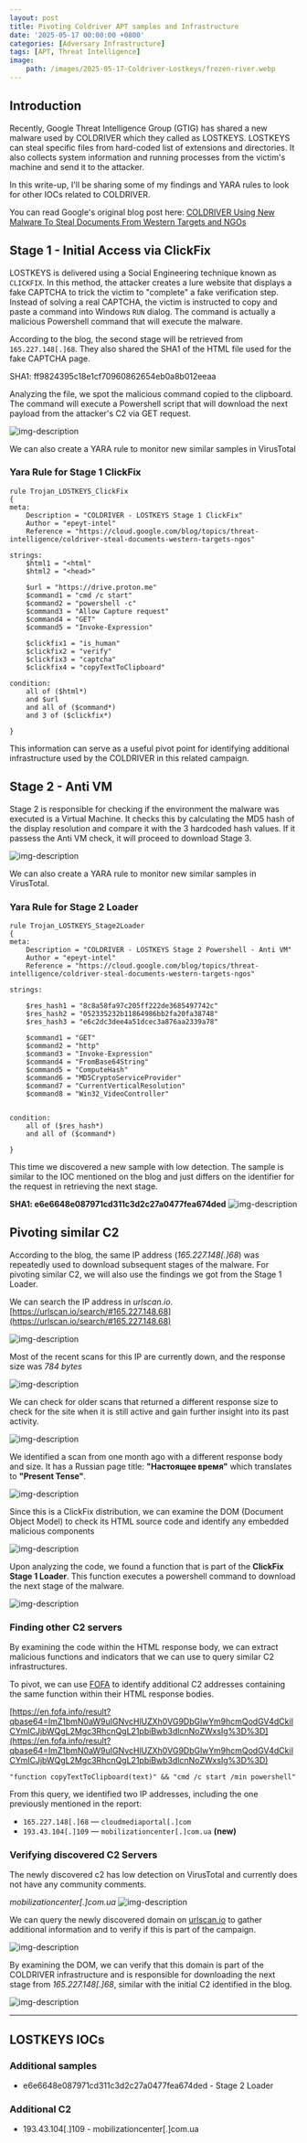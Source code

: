 ```yaml
---
layout: post
title: Pivoting Coldriver APT samples and Infrastructure
date: '2025-05-17 00:00:00 +0800'
categories: [Adversary Infrastructure]
tags: [APT, Threat Intelligence]
image:
    path: /images/2025-05-17-Coldriver-Lostkeys/frozen-river.webp
---
```


## Introduction

Recently, Google Threat Intelligence Group (GTIG) has shared a new malware used by COLDRIVER which they called as LOSTKEYS. LOSTKEYS can steal specific files from hard-coded list of extensions and directories. It also collects system information and running processes from the victim's machine and send it to the attacker. 

In this write-up, I'll be sharing some of my findings and YARA rules to look for other IOCs related to COLDRIVER. 

You can read Google's original blog post here: [COLDRIVER Using New Malware To Steal Documents From Western Targets and NGOs](https://cloud.google.com/blog/topics/threat-intelligence/coldriver-steal-documents-western-targets-ngos)


## Stage 1 - Initial Access via ClickFix

LOSTKEYS is delivered using a Social Engineering technique known as `CLICKFIX`. In this method, the attacker creates a lure website that displays a fake CAPTCHA to trick the victim to "complete" a fake verification step. Instead of solving a real CAPTCHA, the victim is instructed to copy and paste a command into Windows `RUN` dialog. The command is actually a malicious Powershell command that will execute the malware.

According to the blog, the second stage will be retrieved from `165.227.148[.]68`. They also shared the SHA1 of the HTML file used for the fake CAPTCHA page.

SHA1: ff9824395c18e1cf70960862654eb0a8b012eeaa

Analyzing the file, we spot the malicious command copied to the clipboard. The command will execute a Powershell script that will download the next payload from the attacker's C2 via GET request.  

![img-description](/images/2025-05-17-Coldriver-Lostkeys/fake_captcha.png)

We can also create a YARA rule to monitor new similar samples in VirusTotal

### Yara Rule for Stage 1 ClickFix

```
rule Trojan_LOSTKEYS_ClickFix
{
meta:
	Description = "COLDRIVER - LOSTKEYS Stage 1 ClickFix"	
	Author = "epeyt-intel"
	Reference = "https://cloud.google.com/blog/topics/threat-intelligence/coldriver-steal-documents-western-targets-ngos"											

strings:
	$html1 = "<html"
	$html2 = "<head>"

	$url = "https://drive.proton.me"
	$command1 = "cmd /c start"
	$command2 = "powershell -c"
	$command3 = "Allow Capture request"
	$command4 = "GET"
	$command5 = "Invoke-Expression"

	$clickfix1 = "is_human"
	$clickfix2 = "verify"
	$clickfix3 = "captcha"
	$clickfix4 = "copyTextToClipboard"

condition:
	all of ($html*)
	and $url 
	and all of ($command*)
	and 3 of ($clickfix*)

}
```

This information can serve as a useful pivot point for identifying additional infrastructure used by the COLDRIVER in this related campaign.

## Stage 2 - Anti VM

Stage 2 is responsible for checking if the environment the malware was executed is a Virtual Machine. It checks this by calculating the MD5 hash of the display resolution and compare it with the 3 hardcoded hash values. If it passess the Anti VM check, it will proceed to download Stage 3.

![img-description](/images/2025-05-17-Coldriver-Lostkeys/stage2.png)

We can also create a YARA rule to monitor new similar samples in VirusTotal. 

### Yara Rule for Stage 2 Loader

```
rule Trojan_LOSTKEYS_Stage2Loader
{
meta:
	Description = "COLDRIVER - LOSTKEYS Stage 2 Powershell - Anti VM"	
	Author = "epeyt-intel"
	Reference = "https://cloud.google.com/blog/topics/threat-intelligence/coldriver-steal-documents-western-targets-ngos"											

strings:
	
	$res_hash1 = "8c8a58fa97c205ff222de3685497742c"
	$res_hash2 = "052335232b11864986bb2fa20fa38748"
	$res_hash3 = "e6c2dc3dee4a51dcec3a876aa2339a78"

	$command1 = "GET"
	$command2 = "http"
	$command3 = "Invoke-Expression"
	$command4 = "FromBase64String"
	$command5 = "ComputeHash"
	$command6 = "MD5CryptoServiceProvider"
	$command7 = "CurrentVerticalResolution"
	$command8 = "Win32_VideoController"


condition:
	all of ($res_hash*)
	and all of ($command*)

}
```


This time we discovered a new sample with low detection. The sample is similar to the IOC mentioned on the blog and just differs on the identifier for the request in retrieving the next stage.

**SHA1: e6e6648e087971cd311c3d2c27a0477fea674ded**
![img-description](/images/2025-05-17-Coldriver-Lostkeys/newstage2.png)


## Pivoting similar C2

According to the blog, the same IP address (*165.227.148[.]68*) was repeatedly used to download subsequent stages of the malware. For pivoting similar C2, we will also use the findings we got from the Stage 1 Loader. 

We can search the IP address in *urlscan.io*. [https://urlscan.io/search/#165.227.148.68](https://urlscan.io/search/#165.227.148.68)

![img-description](/images/2025-05-17-Coldriver-Lostkeys/urlscan1.png)

Most of the recent scans for this IP are currently down, and the response size was  *784 bytes*

![img-description](/images/2025-05-17-Coldriver-Lostkeys/error404.png)

We can check for older scans that returned a different response size to check for the site when it is still active and gain further insight into its past activity.

![img-description](/images/2025-05-17-Coldriver-Lostkeys/urlscan2.png)

We identified a scan from one month ago with a different response body and size. It has a Russian page title: **"Настоящее время"** which translates to **"Present Tense"**.

![img-description](/images/2025-05-17-Coldriver-Lostkeys/cloudmediaportal.png)

Since this is a ClickFix distribution, we can examine the DOM (Document Object Model) to check its HTML source code and identify any embedded malicious components

![img-description](/images/2025-05-17-Coldriver-Lostkeys/dom1.png)

Upon analyzing the code, we found a function that is part of the **ClickFix Stage 1 Loader**. This function executes a powershell command to download the next stage of the malware.

![img-description](/images/2025-05-17-Coldriver-Lostkeys/maldom1.png)

### Finding other C2 servers

By examining the code within the HTML response body, we can extract malicious functions and indicators that we can use to query similar C2 infrastructures.

To pivot, we can use [FOFA](https://en.fofa.info/) to identify additional C2 addresses containing the same function within their HTML response bodies.

[https://en.fofa.info/result?qbase64=ImZ1bmN0aW9uIGNvcHlUZXh0VG9DbGlwYm9hcmQodGV4dCkiICYmICJjbWQgL2Mgc3RhcnQgL21pbiBwb3dlcnNoZWxsIg%3D%3D](https://en.fofa.info/result?qbase64=ImZ1bmN0aW9uIGNvcHlUZXh0VG9DbGlwYm9hcmQodGV4dCkiICYmICJjbWQgL2Mgc3RhcnQgL21pbiBwb3dlcnNoZWxsIg%3D%3D)

```
"function copyTextToClipboard(text)" && "cmd /c start /min powershell"
```

From this query, we identified two IP addresses, including the one previously mentioned in the report:
- `165.227.148[.]68` — `cloudmediaportal[.]com`
- `193.43.104[.]109` — `mobilizationcenter[.]com.ua` **(new)**

### Verifying discovered C2 Servers

The newly discovered c2 has low detection on VirusTotal and currently does not have any community comments.

*mobilizationcenter[.]com.ua*
![img-description](/images/2025-05-17-Coldriver-Lostkeys/newc2.png)

We can query the newly discovered domain on [urlscan.io](https://urlscan.io) to gather additional information and to verify if this is part of the campaign.

![img-description](/images/2025-05-17-Coldriver-Lostkeys/urlscan3.png)

By examining the DOM, we can verify that this domain is part of the COLDRIVER infrastructure and is responsible for downloading the next stage from _165.227.148[.]68_, similar with the initial C2 identified in the blog.

![img-description](/images/2025-05-17-Coldriver-Lostkeys/newc2verify.png)


---

## LOSTKEYS IOCs
### Additional samples
- e6e6648e087971cd311c3d2c27a0477fea674ded - Stage 2 Loader

### Additional C2
- 193.43.104[.]109 - mobilizationcenter[.]com.ua






